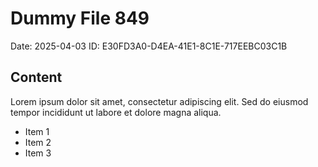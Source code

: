 # Dummy File 849

Date: 2025-04-03
ID: E30FD3A0-D4EA-41E1-8C1E-717EEBC03C1B

## Content

Lorem ipsum dolor sit amet, consectetur adipiscing elit.
Sed do eiusmod tempor incididunt ut labore et dolore magna aliqua.

* Item 1
* Item 2
* Item 3

